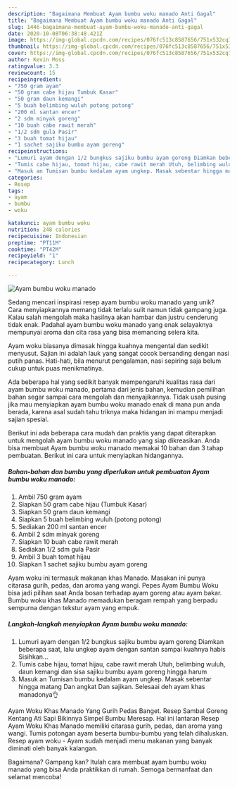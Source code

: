 ```yaml
---
description: "Bagaimana Membuat Ayam bumbu woku manado Anti Gagal"
title: "Bagaimana Membuat Ayam bumbu woku manado Anti Gagal"
slug: 1446-bagaimana-membuat-ayam-bumbu-woku-manado-anti-gagal
date: 2020-10-08T06:38:48.421Z
image: https://img-global.cpcdn.com/recipes/076fc513c8587656/751x532cq70/ayam-bumbu-woku-manado-foto-resep-utama.jpg
thumbnail: https://img-global.cpcdn.com/recipes/076fc513c8587656/751x532cq70/ayam-bumbu-woku-manado-foto-resep-utama.jpg
cover: https://img-global.cpcdn.com/recipes/076fc513c8587656/751x532cq70/ayam-bumbu-woku-manado-foto-resep-utama.jpg
author: Kevin Moss
ratingvalue: 3.3
reviewcount: 15
recipeingredient:
- "750 gram ayam"
- "50 gram cabe hijau Tumbuk Kasar"
- "50 gram daun kemangi"
- "5 buah belimbing wuluh potong potong"
- "200 ml santan encer"
- "2 sdm minyak goreng"
- "10 buah cabe rawit merah"
- "1/2 sdm gula Pasir"
- "3 buah tomat hijau"
- "1 sachet sajiku bumbu ayam goreng"
recipeinstructions:
- "Lumuri ayam dengan 1/2 bungkus sajiku bumbu ayam goreng Diamkan beberapa saat, lalu ungkep ayam dengan santan sampai kuahnya habis Sisihkan..."
- "Tumis cabe hijau, tomat hijau, cabe rawit merah Utuh, belimbing wuluh, daun kemangi dan sisa sajiku bumbu ayam goreng hingga harum"
- "Masuk an Tumisan bumbu kedalam ayam ungkep. Masak sebentar hingga matang Dan angkat Dan sajikan. Selesaai deh ayam khas manadonya👌"
categories:
- Resep
tags:
- ayam
- bumbu
- woku

katakunci: ayam bumbu woku 
nutrition: 248 calories
recipecuisine: Indonesian
preptime: "PT11M"
cooktime: "PT42M"
recipeyield: "1"
recipecategory: Lunch

---
```



![Ayam bumbu woku manado](https://img-global.cpcdn.com/recipes/076fc513c8587656/751x532cq70/ayam-bumbu-woku-manado-foto-resep-utama.jpg)

Sedang mencari inspirasi resep ayam bumbu woku manado yang unik? Cara menyiapkannya memang tidak terlalu sulit namun tidak gampang juga. Kalau salah mengolah maka hasilnya akan hambar dan justru cenderung tidak enak. Padahal ayam bumbu woku manado yang enak selayaknya mempunyai aroma dan cita rasa yang bisa memancing selera kita.

Ayam woku biasanya dimasak hingga kuahnya mengental dan sedikit menyusut. Sajian ini adalah lauk yang sangat cocok bersanding dengan nasi putih panas. Hati-hati, bila menurut pengalaman, nasi sepiring saja belum cukup untuk puas menikmatinya.

Ada beberapa hal yang sedikit banyak mempengaruhi kualitas rasa dari ayam bumbu woku manado, pertama dari jenis bahan, kemudian pemilihan bahan segar sampai cara mengolah dan menyajikannya. Tidak usah pusing jika mau menyiapkan ayam bumbu woku manado enak di mana pun anda berada, karena asal sudah tahu triknya maka hidangan ini mampu menjadi sajian spesial.


Berikut ini ada beberapa cara mudah dan praktis yang dapat diterapkan untuk mengolah ayam bumbu woku manado yang siap dikreasikan. Anda bisa membuat Ayam bumbu woku manado memakai 10 bahan dan 3 tahap pembuatan. Berikut ini cara untuk menyiapkan hidangannya.

<!--inarticleads1-->

##### Bahan-bahan dan bumbu yang diperlukan untuk pembuatan Ayam bumbu woku manado:

1. Ambil 750 gram ayam
1. Siapkan 50 gram cabe hijau (Tumbuk Kasar)
1. Siapkan 50 gram daun kemangi
1. Siapkan 5 buah belimbing wuluh (potong potong)
1. Sediakan 200 ml santan encer
1. Ambil 2 sdm minyak goreng
1. Siapkan 10 buah cabe rawit merah
1. Sediakan 1/2 sdm gula Pasir
1. Ambil 3 buah tomat hijau
1. Siapkan 1 sachet sajiku bumbu ayam goreng


Ayam woku ini termasuk makanan khas Manado. Masakan ini punya citarasa gurih, pedas, dan aroma yang wangi. Pepes Ayam Bumbu Woku bisa jadi pilihan saat Anda bosan terhadap ayam goreng atau ayam bakar. Bumbu woku khas Manado memadukan beragam rempah yang berpadu sempurna dengan tekstur ayam yang empuk. 

<!--inarticleads2-->

##### Langkah-langkah menyiapkan Ayam bumbu woku manado:

1. Lumuri ayam dengan 1/2 bungkus sajiku bumbu ayam goreng Diamkan beberapa saat, lalu ungkep ayam dengan santan sampai kuahnya habis Sisihkan...
1. Tumis cabe hijau, tomat hijau, cabe rawit merah Utuh, belimbing wuluh, daun kemangi dan sisa sajiku bumbu ayam goreng hingga harum
1. Masuk an Tumisan bumbu kedalam ayam ungkep. Masak sebentar hingga matang Dan angkat Dan sajikan. Selesaai deh ayam khas manadonya👌


Ayam Woku Khas Manado Yang Gurih Pedas Banget. Resep Sambal Goreng Kentang Ati Sapi Bikinnya Simpel Bumbu Meresap. Hal ini lantaran Resep Ayam Woku Khas Manado memiliki citarasa gurih, pedas, dan aroma yang wangi. Tumis potongan ayam beserta bumbu-bumbu yang telah dihaluskan. Resep ayam woku - Ayam sudah menjadi menu makanan yang banyak diminati oleh banyak kalangan. 

Bagaimana? Gampang kan? Itulah cara membuat ayam bumbu woku manado yang bisa Anda praktikkan di rumah. Semoga bermanfaat dan selamat mencoba!

